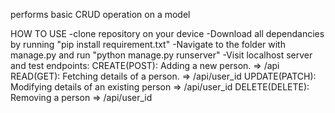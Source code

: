 performs basic CRUD operation on a model

HOW TO USE
-clone repository on your device
-Download all dependancies by running "pip install requirement.txt"
-Navigate to the folder with manage.py and run "python manage.py runserver"
-Visit localhost server and test endpoints:
 CREATE(POST): Adding a new person. => /api
 READ(GET): Fetching details of a person.  => /api/user_id
 UPDATE(PATCH): Modifying details of an existing person => /api/user_id
 DELETE(DELETE): Removing a person => /api/user_id
